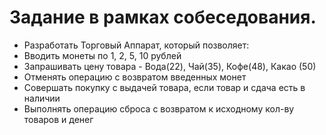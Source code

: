 # Задание в рамках собеседования.
- Разработать Торговый Аппарат, который позволяет:
- Вводить монеты по 1, 2, 5, 10 рублей
- Запрашивать цену товара - Вода(22), Чай(35), Кофе(48), Какао (50)
- Отменять операцию с возвратом введенных монет
- Совершать покупку с выдачей товара, если товар и сдача есть в наличии
- Выполнять операцию сброса с возвратом к исходному кол-ву товаров и денег
